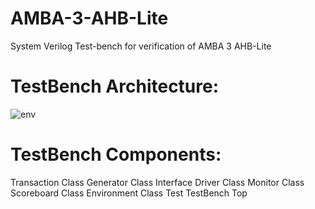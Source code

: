 # AMBA-3-AHB-Lite
System Verilog Test-bench for verification of AMBA 3 AHB-Lite
# TestBench Architecture:
![env](https://user-images.githubusercontent.com/75377950/156923627-68e2f179-047c-4ed1-aed3-170ec8d78150.PNG)
# TestBench Components:
Transaction Class
Generator Class
Interface
Driver Class
Monitor Class
Scoreboard Class
Environment Class
Test
TestBench Top
